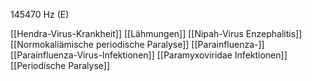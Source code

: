 145470 Hz (E)

[[Hendra-Virus-Krankheit]]
[[Lähmungen]]
[[Nipah-Virus Enzephalitis]]
[[Normokaliämische periodische Paralyse]]
[[Parainfluenza-]]
[[Parainfluenza-Virus-Infektionen]]
[[Paramyxoviridae Infektionen]]
[[Periodische Paralyse]]